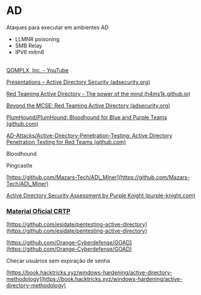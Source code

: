 # AD

Ataques para executar em ambientes AD

* LLMNR poisoning
* SMB Relay
* IPV6 mitm6

\
[QOMPLX, Inc. - YouTube](https://www.youtube.com/@QOMPLX/videos)

[Presentations – Active Directory Security (adsecurity.org)](https://adsecurity.org/?page\_id=1352)

[Red Teaming Active Directory - The power of the mind (h4ms1k.github.io)](https://h4ms1k.github.io/Red\_Team\_Active\_Directory/)

[Beyond the MCSE: Red Teaming Active Directory (adsecurity.org)](https://adsecurity.org/wp-content/uploads/2016/08/DEFCON24-2016-Metcalf-BeyondTheMCSE-RedTeamingActiveDirectory.pdf)

[PlumHound/PlumHound: Bloodhound for Blue and Purple Teams (github.com)](https://github.com/PlumHound/PlumHound)

[AD-Attacks/Active-Directory-Penetration-Testing: Active Directory Penetration Testing for Red Teams (github.com)](https://github.com/AD-Attacks/Active-Directory-Penetration-Testing)

Bloodhound

Pingcastle

[https://github.com/Mazars-Tech/AD\_Miner](https://github.com/Mazars-Tech/AD\_Miner)

[Active Directory Security Assessment by Purple Knight (purple-knight.com)](https://www.purple-knight.com/)

### [Material Oficial CRTP](https://onedrive.live.com/?authkey=%21AFyxF%2DRsazdEu78\&id=B93D8E0B989433F4%21588\&cid=B93D8E0B989433F4)

[https://github.com/esidate/pentesting-active-directory](https://github.com/esidate/pentesting-active-directory)

[https://github.com/Orange-Cyberdefense/GOAD](https://github.com/Orange-Cyberdefense/GOAD)

Checar usuários sem expiração de senha

[https://book.hacktricks.xyz/windows-hardening/active-directory-methodology](https://book.hacktricks.xyz/windows-hardening/active-directory-methodology)
